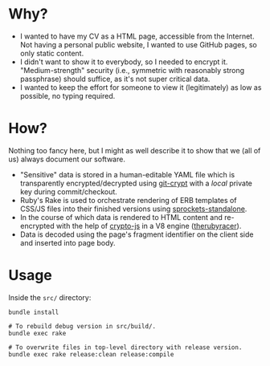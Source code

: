 # Why?

 * I wanted to have my CV as a HTML page, accessible from the Internet. Not having a personal public website, I wanted to use GitHub pages, so only static content.
 * I didn't want to show it to everybody, so I needed to encrypt it. "Medium-strength" security (i.e., symmetric with reasonably strong passphrase) should suffice, as it's not super critical data.
 * I wanted to keep the effort for someone to view it (legitimately) as low as possible, no typing required.

# How?

Nothing too fancy here, but I might as well describe it to show that we (all of us) always document our software.

 * "Sensitive" data is stored in a human-editable YAML file which is transparently encrypted/decrypted using [git-crypt](https://github.com/AGWA/git-crypt) with a *local* private key during commit/checkout.
 * Ruby's Rake is used to orchestrate rendering of ERB templates of CSS/JS files into their finished versions using [sprockets-standalone](https://github.com/jgraichen/sprockets-standalone).
 *  In the course of which data is rendered to HTML content and re-encrypted with the help of [crypto-js](https://code.google.com/archive/p/crypto-js/) in a V8 engine ([therubyracer](https://github.com/cowboyd/therubyracer)).
 * Data is decoded using the page's fragment identifier on the client side and inserted into page body.

# Usage

Inside the `src/` directory:

```
bundle install

# To rebuild debug version in src/build/.
bundle exec rake

# To overwrite files in top-level directory with release version.
bundle exec rake release:clean release:compile
```
